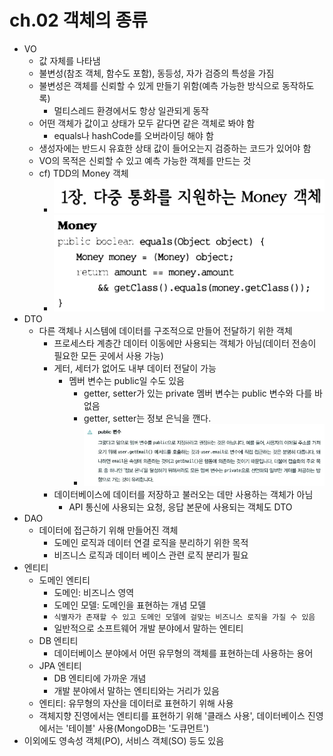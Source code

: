 # ch.02 객체의 종류

- VO
    - 값 자체를 나타냄
    - 불변성(참조 객체, 함수도 포함), 동등성, 자가 검증의 특성을 가짐
    - 불변성은 객체를 신뢰할 수 있게 만들기 위함(예측 가능한 방식으로 동작하도록)
        - 멀티스레드 환경에서도 항상 일관되게 동작
    - 어떤 객체가 값이고 상태가 모두 같다면 같은 객체로 봐야 함
        - equals나 hashCode를 오버라이딩 해야 함
    - 생성자에는 반드시 유효한 상태 값이 들어오는지 검증하는 코드가 있어야 함
    - VO의 목적은 신뢰할 수 있고 예측 가능한 객체를 만드는 것
    - cf) TDD의 Money 객체
        - ![img_0.png](img_0.png)
        - ![img_1.png](img_1.png)
- DTO
    - 다른 객체나 시스템에 데이터를 구조적으로 만들어 전달하기 위한 객체
        - 프로세스타 계층간 데이터 이동에만 사용되는 객체가 아님(데이터 전송이 필요한 모든 곳에서 사용 가능)
        - 게터, 세터가 없어도 내부 데이터 전달이 가능
            - 멤버 변수는 public일 수도 있음
                - getter, setter가 있는 private 멤버 변수는 public 변수와 다를 바 없음
                - getter, setter는 정보 은닉을 깬다.
                - ![img_2.png](img_2.png)
        - 데이터베이스에 데이터를 저장하고 불러오는 데만 사용하는 객체가 아님
            - API 통신에 사용되는 요청, 응답 본문에 사용되는 객체도 DTO
- DAO
    - 데이터에 접근하기 위해 만들어진 객체
        - 도메인 로직과 데이터 연결 로직을 분리하기 위한 목적
        - 비즈니스 로직과 데이터 베이스 관련 로직 분리가 필요
- 엔티티
    - 도메인 엔티티
        - 도메인: 비즈니스 영역
        - 도메인 모델: 도메인을 표현하는 개념 모델
        - `식별자가 존재할 수 있고 도메인 모델에 걸맞는 비즈니스 로직을 가질 수 있음`
        - 일반적으로 소프트웨어 개발 분야에서 말하는 엔티티
    - DB 엔티티
        - 데이터베이스 분야에서 어떤 유무형의 객체를 표현하는데 사용하는 용어
    - JPA 엔티티
        - DB 엔티티에 가까운 개념
        - 개발 분야에서 말하는 엔티티와는 거리가 있음
    - 엔티티: 유무형의 자산을 데이터로 표현하기 위해 사용
    - 객체지향 진영에서는 엔티티를 표현하기 위해 '클래스 사용', 데이터베이스 진영에서는 '테이블' 사용(MongoDB는 '도큐먼트')
- 이외에도 영속성 객체(PO), 서비스 객체(SO) 등도 있음 
